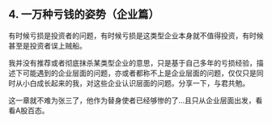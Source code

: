 ## 4. 一万种亏钱的姿势（企业篇）
有时候亏损是投资者的问题，有时候亏损是这类型企业本身就不值得投资，有时候甚至是投资者误上贼船。

我并没有推荐或者彻底抹杀某类型企业的意思，只是基于自己多年的亏损经验，描述下可能遇到的企业层面的问题，亦或者都称不上是企业层面的问题，仅仅只是同时从小白成长起来的我，对这些企业认识层面的问题。分享一下，与君共勉。

这一章就不难为张三了，他作为替身使者已经够惨的了...且只从企业层面出发，看看A股百态。
